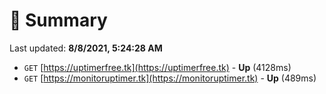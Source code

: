 # 📖 Summary
Last updated: **8/8/2021, 5:24:28 AM**

- `GET` [https://uptimerfree.tk](https://uptimerfree.tk) - **Up** (4128ms)
- `GET` [https://monitoruptimer.tk](https://monitoruptimer.tk) - **Up** (489ms)

